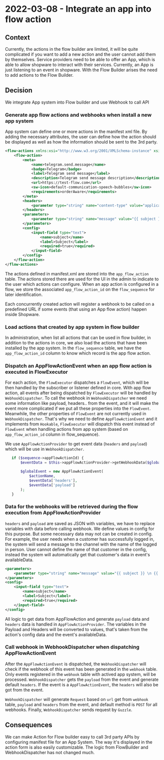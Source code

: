 # 2022-03-08 - Integrate an app into flow action

## Context
Currently, the actions in the flow builder are limited, it will be quite complicated if you want to add a new action and the user cannot add them by themselves.
Service providers need to be able to offer an App, which is able to allow shopware to interact with their services. 
Currently, an App is just listening to an event in shopware. With the Flow Builder arises the need to add actions to the Flow Builder.

## Decision
We integrate App system into Flow builder and use Webhook to call API

### Generate app flow actions and webhooks when install a new app system
App system can define one or more actions in the manifest xml file.
By adding the necessary attributes, the user can define how the action should be displayed as well as how the information should be sent to the 3rd party.

```xml
<flow-actions xmlns:xsi="http://www.w3.org/2001/XMLSchema-instance" xsi:noNamespaceSchemaLocation="https://test-flow.com/flow-action-1.0.xsd">
    <flow-action>
        <meta>
            <name>telegram.send.message</name>
            <badge>Telegram</badge>
            <label>Telegram send message</label>
            <description>Telegram send message description</description>
            <url>https://test-flow.com</url>
            <sw-icon>default-communication-speech-bubbles</sw-icon>
            <requirements>orderAware</requirements>
        </meta>
        <headers>
            <parameter type="string" name="content-type" value="application/json"/>
        </headers>
        <parameters>
            <parameter type="string" name="message" value="{{ subject }} \n {{ customer.lastName }} some text here"/>
        </parameters>
        <config>
            <input-field type="text">
                <name>subject</name>
                <label>Subject</label>
                <required>true</required>
            </input-field>
        </config>
    </flow-action>
</flow-actions>
```

The actions defined in manifest.xml are stored into the `app_flow_action` table. The actions stored there are used for the UI in the admin to indicate to the user which actions
can configure. When an app action is configured in a flow, we store the associated `app_flow_action_id` on the `flow_sequence` for later identification.

Each concurrently created action will register a webhook to be called on a predefined URL if some events (that using an App flow action) happen inside Shopware.

### Load actions that created by app system in flow builder
In administration, when list all actions that can be used in flow builder, in addition to the actions in core, we also load the actions that have been installed by the app system.
In the `flow_sequence` table, we have the `app_flow_action_id` column to know which record is the app flow action.

### Dispatch an AppFlowActionEvent when an app flow action is executed in FlowExecutor
For each action, the `FlowExecutor` dispatches a `FlowEvent`, which will be then handled by the subscriber or listener defined in core.
With app flow action, all events after being dispatched by `FlowExecutor` will be handled by `WebhookDispatcher`. To call the webhook in `WebhookDispatcher` we need some information like payload, headers.. from the event, and it will make the event more complicated if we put all these properties into the `FlowEvent`. Meanwhile, the other properties of `FlowEvent` are not currently used in `WebhookDispatcher`.
That's why we need to define `AppFlowActionEvent` and it implements from `Hookable`, `FlowExecutor` will dispatch this event instead of `FlowEvent` when handling actions from app system (based on `app_flow_action_id` column in flow_sequence).

We use `AppFlowActionProvider` to get event data (`headers` and `payload`) which will be use in `WebhookDispatcher`.

```php
   if ($sequence->appFlowActionId) {
       $eventData = $this->appFlowActionProvider->getWebhookData($globalEvent, $sequence->appFlowActionId);

       $globalEvent = new AppFlowActionEvent(
           $actionName,
           $eventData['headers'],
           $eventData['payload']
       );
   }
```

### Data for the webhooks will be retrieved during the flow execution from AppFlowActionProvider
`headers` and `payload` are saved as JSON with variables, we have to replace variables with data before calling webhook.
We define values in config for this purpose. But some necessary data may not can be created in config.
For example, the user needs when a customer has successfully logged in, the system will send a message to the channel with the name of the logged in person. User cannot define the name of that customer in the config, instead the system will automatically get that customer's data in event's availableData.

```xml
<parameters>
    <parameter type="string" name="message" value="{{ subject }} \n {{ customer.lastName }} some text here"/>
</parameters>
<config>
    <input-field type="text">
        <name>subject</name>
        <label>Subject</label>
        <required>true</required>
    </input-field>
</config>
```

All logic to get data from AppFlowAction and generate `payload` data and `headers` data is handled in `AppFlowActionProvider`.
The variables in the Payload and Headers will be converted to values, that's taken from the action's config data and the event's availableData.

### Call webhook in WebhookDispatcher when dispatching AppFlowActionEvent
After the `AppFlowActionEvent` is dispatched, the `WebhookDispatcher` will check if the webhook of this event has been generated in the `webhook` table. Only events registered in the `webhook` table with actived app system, will be processed.
`WebhookDispatcher` gets the `payload` from the event and generate default `headers`. If the event is a `AppFlowActionEvent`, the `headers` will also be got from the event.

`WebhookDispatcher` will generate `Request` based on `url` get from `webhook` table, `payload` and `headers` from the event, and default method is `POST` for all webhooks.
Finally, `WebhookDispatcher` sends request by `Guzzle`.

## Consequences
We can make Action for Flow builder easy to call 3rd party APIs by configuring manifest file for an App System. The way it's displayed in the action form is also easily customizable.
The logic from FlowBuilder and WebhookDispatcher has not changed much.
